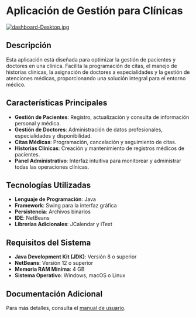# Aplicación de Gestión para Clínicas

[![dashboard-Desktop.jpg](https://i.postimg.cc/1zWJcX3n/dashboard-Desktop.jpg)](https://postimg.cc/f39cMwXD)

## Descripción

Esta aplicación está diseñada para optimizar la gestión de pacientes y doctores en una clínica. Facilita la programación de citas, el manejo de historias clínicas, la asignación de doctores a especialidades y la gestión de atenciones médicas, proporcionando una solución integral para el entorno médico.

## Características Principales

- **Gestión de Pacientes**: Registro, actualización y consulta de información personal y médica.
- **Gestión de Doctores**: Administración de datos profesionales, especialidades y disponibilidad.
- **Citas Médicas**: Programación, cancelación y seguimiento de citas.
- **Historias Clínicas**: Creación y mantenimiento de registros médicos de pacientes.
- **Panel Administrativo**: Interfaz intuitiva para monitorear y administrar todas las operaciones clínicas.

## Tecnologías Utilizadas

- **Lenguaje de Programación**: Java
- **Framework**: Swing para la interfaz gráfica
- **Persistencia**: Archivos binarios
- **IDE**: NetBeans
- **Librerías Adicionales**: JCalendar y iText

## Requisitos del Sistema

- **Java Development Kit (JDK)**: Versión 8 o superior
- **NetBeans**: Versión 12 o superior
- **Memoria RAM Mínima**: 4 GB
- **Sistema Operativo**: Windows, macOS o Linux


## Documentación Adicional

Para más detalles, consulta el [manual de usuario](docs/Documentation.pdf).

